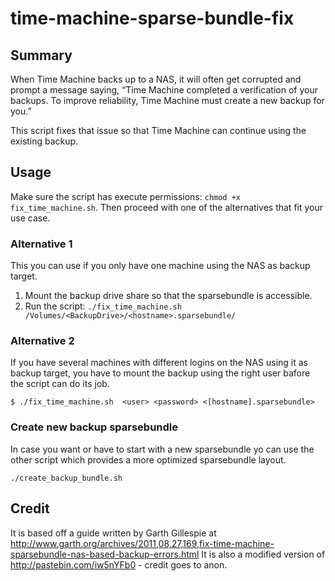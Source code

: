 # time-machine-sparse-bundle-fix

## Summary

When Time Machine backs up to a NAS, it will often get corrupted and prompt
a message saying, “Time Machine completed a verification of your backups. To
improve reliability, Time Machine must create a new backup for you.”

This script fixes that issue so that Time Machine can continue using the
existing backup.

## Usage

Make sure the script has execute permissions:
`chmod +x fix_time_machine.sh`. Then proceed with one of the alternatives
that fit your use case.

### Alternative 1

This you can use if you only have one machine using the NAS as backup target.

1. Mount the backup drive share so that the sparsebundle is accessible.
2. Run the script:
   `./fix_time_machine.sh /Volumes/<BackupDrive>/<hostname>.sparsebundle/`

### Alternative 2

If you have several machines with different logins on the NAS using it as
backup target, you have to mount the backup using the right user bafore the
script can do its job.

`$ ./fix_time_machine.sh  <user> <password> <[hostname].sparsebundle>`

### Create new backup sparsebundle

In case you want or have to start with a new sparsebundle yo can use the
other script which provides a more optimized sparsebundle layout.

`./create_backup_bundle.sh`

## Credit

It is based off a guide written by Garth Gillespie at
http://www.garth.org/archives/2011,08,27,169,fix-time-machine-sparsebundle-nas-based-backup-errors.html
It is also a modified version of http://pastebin.com/iw5nYFb0 - credit goes
to anon.

